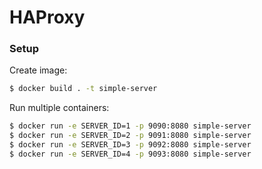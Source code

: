 # HAProxy

### Setup

Create image:
```sh
$ docker build . -t simple-server
```

Run multiple containers:
```sh
$ docker run -e SERVER_ID=1 -p 9090:8080 simple-server
$ docker run -e SERVER_ID=2 -p 9091:8080 simple-server
$ docker run -e SERVER_ID=3 -p 9092:8080 simple-server
$ docker run -e SERVER_ID=4 -p 9093:8080 simple-server
```
